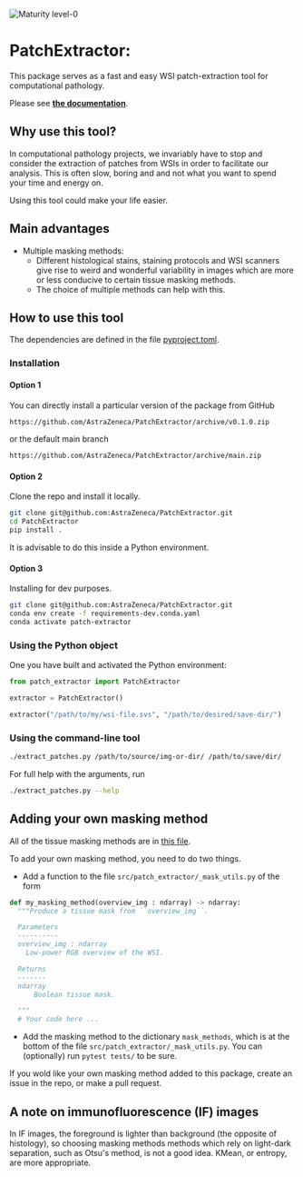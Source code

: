 ![Maturity level-0](https://img.shields.io/badge/Maturity%20Level-ML--0-red)

# PatchExtractor:
This package serves as a fast and easy WSI patch-extraction tool for computational pathology.

Please see [__the documentation__](https://fluffy-doodle-reqwg84.pages.github.io/).

## Why use this tool?
In computational pathology projects, we invariably have to stop and consider the extraction of patches from WSIs in order to facilitate our analysis. This is often slow, boring and and not what you want to spend your time and energy on.

Using this tool could make your life easier.

## Main advantages

- Multiple masking methods:
  - Different histological stains, staining protocols and WSI scanners give rise to weird and wonderful variability in images which are more or less conducive to certain tissue masking methods.
  - The choice of multiple methods can help with this.

## How to use this tool

The dependencies are defined in the file [pyproject.toml](pyproject.toml).

### Installation

#### Option 1
You can directly install a particular version of the package from GitHub
```bash
https://github.com/AstraZeneca/PatchExtractor/archive/v0.1.0.zip
```
or the default main branch
```bash
https://github.com/AstraZeneca/PatchExtractor/archive/main.zip
```

#### Option 2
Clone the repo and install it locally.

```bash
git clone git@github.com:AstraZeneca/PatchExtractor.git
cd PatchExtractor
pip install .
```
It is advisable to do this inside a Python environment.

#### Option 3
Installing for dev purposes.
```bash
git clone git@github.com:AstraZeneca/PatchExtractor.git
conda env create -f requirements-dev.conda.yaml
conda activate patch-extractor
```


### Using the Python object
One you have built and activated the Python environment:
```python
from patch_extractor import PatchExtractor

extractor = PatchExtractor()

extractor("/path/to/my/wsi-file.svs", "/path/to/desired/save-dir/")

```

### Using the command-line tool
```bash
./extract_patches.py /path/to/source/img-or-dir/ /path/to/save/dir/
```



For full help with the arguments, run
```bash
./extract_patches.py --help
```


## Adding your own masking method

All of the tissue masking methods are in [this file](src/patch_extractor/_mask_utils.py).

To add your own masking method, you need to do two things.

- Add a function to the file ``src/patch_extractor/_mask_utils.py`` of the form
```python
def my_masking_method(overview_img : ndarray) -> ndarray:
  """Produce a tissue mask from ``overview_img``.

  Parameters
  ----------
  overview_img : ndarray
    Low-power RGB overview of the WSI.

  Returns
  -------
  ndarray
      Boolean tissue mask.

  """
  # Your code here ...
```
- Add the masking method to the dictionary ``mask_methods``, which is at the bottom of the file ``src/patch_extractor/_mask_utils.py``. You can (optionally) run ``pytest tests/`` to be sure.

If you wold like your own masking method added to this package, create an issue in the repo, or make a pull request.

## A note on immunofluorescence (IF) images

In IF images, the foreground is lighter than background (the opposite of histology), so choosing masking methods methods which rely on light-dark separation, such as Otsu's method, is not a good idea. KMean, or entropy, are more appropriate.

